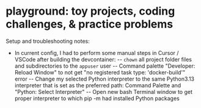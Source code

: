 # playground: toy projects, coding challenges, & practice problems

Setup and troubleshooting notes:
- In current config, I had to perform some manual steps in Cursor / VSCode after building the devcontainer:
-- `chown` all project folder files and subdirectories to the `appuser` user
-- Command palette "Developer: Reload Window" to not get "no registered task type: 'docker-build'" error
-- Change my selected Python interpreter to the same Python3.13 interpreter that is set as the preferred path: Command Palette and "Python: Select Interpreter"
-- Open new bash Terminal window to get proper interpreter to which pip -m had installed Python packages